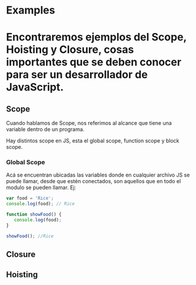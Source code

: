 <p align="center">
  <h1>Examples<h1>
</p>
  Encontraremos ejemplos del Scope, Hoisting y Closure, cosas importantes que se deben conocer para ser un desarrollador de JavaScript.

## Scope
Cuando hablamos de Scope, nos referimos al alcance que tiene una variable dentro de un programa.

Hay distintos scope en JS, esta el global scope, function scope y block scope.

### Global Scope
Acá se encuentran ubicadas las variables donde en cualquier archivo JS se puede llamar, desde que estén conectados, son aquellos que en todo el modulo se pueden llamar.
Ej:
```javascript
var food = 'Rice';
console.log(food); // Rice

function showFood() {
   console.log(food);
}

showFood(); //Rice
```
## Closure

## Hoisting

